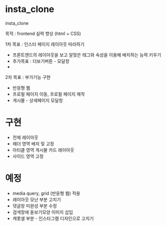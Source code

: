 # insta_clone
insta_clone

목적 : frontend 실력 향상 (html + CSS)

1차 목표 : 인스타 페이지 레이아웃 따라하기
- 프론트엔드의 레이아웃을 보고 알맞은 태그와 속성을 이용해 배치하는 능력 키우기
- 추가목표 : 더보기버튼 - 모달창
- 
2차 목표 : 부가기능 구현
- 반응형 웹
- 프로필 페이지 이동, 프로필 페이지 제작
- 게시물 - 상세페이지 모달창


# 구현
- 전체 레이아웃
- 헤더 영역 배치 및 고정
- 아티클 영역 게시물 카드 레이아웃
- 사이드 영역 고정

# 예정
- media query, grid (반응형 웹) 적용
- 레이아웃 모난 부분 고치기
- 댓글창 미완성 부분 수정
- 검색창에 돋보기모양 이미지 삽입
- 캐롯셀 부분 - 인스타그램 디자인으로 고치기
